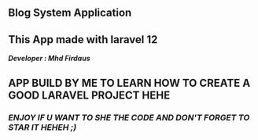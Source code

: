 ## Blog System Application

## This App made with laravel 12

<i><strong>Developer : Mhd Firdaus</strong></i>

## APP BUILD BY ME TO LEARN HOW TO CREATE A GOOD LARAVEL PROJECT HEHE

### <i><strong>ENJOY IF U WANT TO SHE THE CODE AND DON'T FORGET TO STAR IT HEHEH ;)</strong></i>
